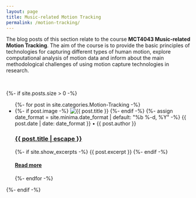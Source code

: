 ```yaml
---
layout: page
title: Music-related Motion Tracking
permalink: /motion-tracking/
---
```


The blog posts of this section relate to the course **MCT4043 Music-related Motion Tracking**. The aim of the course is to provide the basic principles of technologies for capturing different types of human motion, explore computational analysis of motion data and inform about the main methodological challenges of using motion capture technologies in research.

<br />

{%- if site.posts.size > 0 -%}
  <!-- <h2 class="post-list-heading">{{ page.list_title | default: "Posts" }}</h2> -->
  <ul class="post-list">
    {%- for post in site.categories.Motion-Tracking -%}
    <li>
      {%- if post.image -%}
      <img src="{{ post.image | prepend: site.baseurl }}" alt="{{ post.title }}" title="{{ post.title }}">
      {%- endif -%}
      {%- assign date_format = site.minima.date_format | default: "%b %-d, %Y" -%}
      <span class="post-meta">{{ post.date | date: date_format }}</span>
      <span class="post-meta">• {{ post.author }}</span>
      <h3>
        <a class="post-link" href="{{ post.url | relative_url }}">
          {{ post.title | escape }}
        </a>
      </h3>
      {%- if site.show_excerpts -%}
        {{ post.excerpt }}
      {%- endif -%}
      <h4>
      <a href="{{ post.url | relative_url }}">
        Read more
      </a>
      </h4>
    </li>
    {%- endfor -%}
  </ul>
  {%- endif -%}


